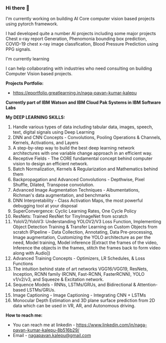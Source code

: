 ### Hi there 👋

I'm currently working on building AI Core computer vision based projects using pytorch framework.

I had developed quite a number AI projects including some major projects Chest x-ray report Generation, Phenomonia bounding box prediction, COVID-19 chest x-ray image classfication, Blood Pressure Prediction using PPG signals.

I'm currently learning 

I can help collaborating with industries who need consulting on building Computer Vision based projects.

**Projects Portfolio:**

- https://eportfolio.greatlearning.in/naga-pavan-kumar-kalepu

**Currently part of IBM Watson and IBM Cloud Pak Systems in IBM Software Labs**

**My DEEP LEARNING SKILLS:**

1. Handle various types of data including tabular data, images, speech, text, digital signals using Deep Learning
2. DNN and CNN Concepts - Convolutions, Pooling Operations & Channels, Kernels, Activations, and Layers
3. A step-by-step way to build the best deep learning network architectures with one variable change approach in an efficient way.
4. Receptive Fields - The CORE fundamental concept behind computer vision to design an efficient network.
5. Batch Normalization, Kernels & Regularization and Mathematics behind them
6. Backpropagation and Advanced Convolutions - Depthwise, Pixel Shuffle, Dilated, Transpose convolution.
7. Advanced Image Augmentation Techniques - Albumentations, Richman's data augmentation, and benchmarks
8. DNN Interpretability - Class Activation Maps, the most powerful debugging tool at your disposal
9. SuperConvergence: Cyclic Learning Rates, One Cycle Policy
10. ResNets: Trained ResNet for TinyImageNet from scratch
11. YoloV2/YoloV3: Understanding YOLOV2/V3 Loss Function, Implementing Object Detection Training & Transfer Learning on Custom Objects from scratch (Pipeline - Data Collection, Annotating, Data Pre-processing, Image augmentation, Customizing the YOLO architecture as per the need, Model training, Model inference [Extract the frames of the video, Inference the objects in the frames, stitch the frames back to form video along with Audio])
12. Advanced Training Concepts - Optimizers, LR Schedules, & Loss Functions
13. The intuition behind state of art networks VGG16/VGG19, ResNets, Inception, RCNN family (RCNN, Fast-RCNN, FasterRCNN), YOLO v1/v2/v3, and Squeeze & Excitation network.
14. Sequence Models - RNNs, LSTMs/GRUs, and Bidirectional & Attention-based LSTMs/GRUs.
15. Image Captioning - Image Captioning - Integrating CNN + LSTMs
16. Monocular Depth Estimation and 3D plane surface prediction from 2D data which can be used in VR, AR, and Autonomous driving.


**How to reach me:**

- You can reach me at linkedin - https://www.linkedin.com/in/naga-pavan-kumar-kalepu-8b516b29/ 
- Email - nagapavan.kalepu@gmail.com



<!--
**nagapavan525/nagapavan525** is a ✨ _special_ ✨ repository because its `README.md` (this file) appears on your GitHub profile.

Here are some ideas to get you started:

- 🔭 I’m currently working on ...
- 🌱 I’m currently learning ...
- 👯 I’m looking to collaborate on ...
- 🤔 I’m looking for help with ...
- 💬 Ask me about ...
- 📫 How to reach me: ...
- 😄 Pronouns: ...
- ⚡ Fun fact: ...
-->
